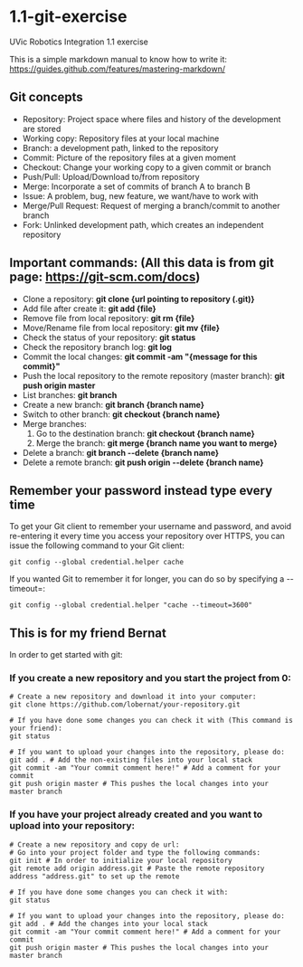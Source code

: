 # 1.1-git-exercise
UVic Robotics Integration 1.1 exercise

This is a simple markdown manual to know how to write it: https://guides.github.com/features/mastering-markdown/

## Git concepts
* Repository: Project space where files and history of the development are stored
* Working copy: Repository files at your local machine
* Branch: a development path, linked to the repository
* Commit: Picture of the repository files at a given moment
* Checkout: Change your working copy to a given commit or branch
* Push/Pull: Upload/Download to/from repository
* Merge: Incorporate a set of commits of branch A to branch B
* Issue: A problem, bug, new feature, we want/have to work with
* Merge/Pull Request: Request of merging a branch/commit to another branch
* Fork: Unlinked development path, which creates an independent repository

## Important commands: (All this data is from git page: https://git-scm.com/docs)
* Clone a repository: **git clone {url pointing to repository (.git)}**
* Add file after create it: **git add {file}**
* Remove file from local repository: **git rm {file}**
* Move/Rename file from local repository: **git mv {file}**
* Check the status of your repository: **git status**
* Check the repository branch log: **git log**
* Commit the local changes: **git commit -am "{message for this commit}"**
* Push the local repository to the remote repository (master branch): **git push origin master**
* List branches: **git branch**
* Create a new branch: **git branch {branch name}**
* Switch to other branch: **git checkout {branch name}**
* Merge branches:
    1. Go to the destination branch: **git checkout {branch name}**
    1. Merge the branch: **git merge {branch name you want to merge}**
* Delete a branch: **git branch --delete {branch name}**
* Delete a remote branch: **git push origin --delete {branch name}**

## Remember your password instead type every time
To get your Git client to remember your username and password, and avoid re-entering it every time you access your repository over HTTPS, you can issue the following command to your Git client:
```
git config --global credential.helper cache
```
If you wanted Git to remember it for longer, you can do so by specifying a --timeout=:
```
git config --global credential.helper "cache --timeout=3600"
```

## This is for my friend Bernat

In order to get started with git:
### If you create a new repository and you start the project from 0:

```
# Create a new repository and download it into your computer:
git clone https://github.com/lobernat/your-repository.git
```
```
# If you have done some changes you can check it with (This command is your friend):
git status
```
```
# If you want to upload your changes into the repository, please do:
git add . # Add the non-existing files into your local stack
git commit -am "Your commit comment here!" # Add a comment for your commit
git push origin master # This pushes the local changes into your master branch

```

### If you have your project already created and you want to upload into your repository:

```
# Create a new repository and copy de url:
# Go into your project folder and type the following commands:
git init # In order to initialize your local repository
git remote add origin address.git # Paste the remote repository address "address.git" to set up the remote
```
```
# If you have done some changes you can check it with:
git status
```
```
# If you want to upload your changes into the repository, please do:
git add . # Add the changes into your local stack
git commit -am "Your commit comment here!" # Add a comment for your commit
git push origin master # This pushes the local changes into your master branch
```
